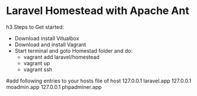 # Laravel Homestead with Apache Ant 
h3.Steps to Get started: 
* Download install Vitualbox
* Download and install Vagrant
* Start terminal and goto Homestad folder and do:
	- vagrant add laravel/homestead
	- vagrant up 
	- vagrant ssh

#add following entries to your hosts file of host
127.0.0.1  laravel.app
127.0.0.1  moadmin.app
127.0.0.1  phpadminer.app
